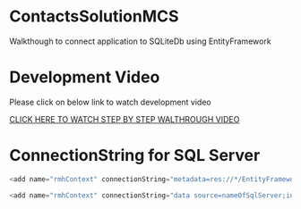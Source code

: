 # ContactsSolutionMCS
Walkthough to connect application to SQLiteDb using EntityFramework

# Development Video
Please click on below link to watch development video

[CLICK HERE TO WATCH STEP BY STEP WALTHROUGH VIDEO](https://drive.google.com/file/d/1KuDSQ0LzvOufhwsr0LtHGBn8M6_MWpVZ/view?usp=sharing)

# ConnectionString for SQL Server

```javascript
<add name="rmhContext" connectionString="metadata=res://*/EntityFramework.EFDataModel.csdl|res://*/EntityFramework.EFDataModel.ssdl|res://*/EntityFramework.EFDataModel.msl;provider=System.Data.SqlClient;provider connection string=&quot;data source=nameOfSqlServer;initial catalog=RMHTest;persist security info=True;user id=userforSQLServer;password=passwordOfSqlServer;MultipleActiveResultSets=True;App=EntityFramework&quot;" providerName="System.Data.EntityClient" />
```

```javascript
<add name="rmhContext" connectionString="data source=nameOfSqlServer;initial catalog=RMHTest;persist security info=True;user id=userforSQLServer;password=passwordOfSqlServer;MultipleActiveResultSets=True;" providerName="System.Data.SqlClient" />
```


